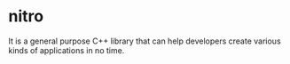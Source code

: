 # nitro

It is a general purpose C++ library that can help developers create various kinds of applications in no time.
